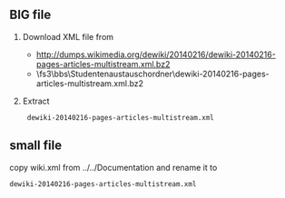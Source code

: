 ﻿BIG file
--------

1. Download XML file from 
	- http://dumps.wikimedia.org/dewiki/20140216/dewiki-20140216-pages-articles-multistream.xml.bz2
	- \\fs3\bbs\Studentenaustauschordner\dewiki-20140216-pages-articles-multistream.xml.bz2

2. Extract
 
        dewiki-20140216-pages-articles-multistream.xml

small file
----------

copy wiki.xml from ../../Documentation and rename it to

    dewiki-20140216-pages-articles-multistream.xml

